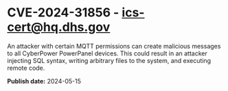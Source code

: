 # CVE-2024-31856 - ics-cert@hq.dhs.gov

An attacker with certain MQTT permissions can create malicious messages 
to all CyberPower PowerPanel devices. This could result in an attacker injecting 
SQL syntax, writing arbitrary files to the system, and executing remote 
code.

**Publish date:** 2024-05-15
